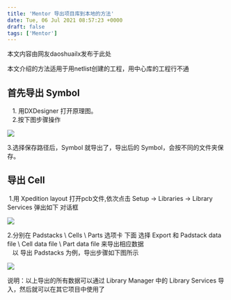 ```yaml
---
title: 'Mentor 导出项目库到本地的方法'
date: Tue, 06 Jul 2021 08:57:23 +0000
draft: false
tags: ['Mentor']
---
```


本文内容由网友daoshuailx发布于此处

本文介绍的方法适用于用netlist创建的工程，用中心库的工程行不通

首先导出 Symbol
-----------

   1. 用DXDesigner 打开原理图。  
   2.按下图步骤操作

![](http://a1024.synology.me:222/images/blog2022/mentorlib1.jpg)

3.选择保存路径后，Symbol 就导出了，导出后的 Symbol，会按不同的文件夹保存。

导出 Cell
-------

 1.用 Xpedition layout 打开pcb文件,依次点击 Setup -> Libraries -> Library Services 弹出如下 对话框

![](http://a1024.synology.me:222/images/blog2022/mentorlib13.jpg)

2.分别在 Padstacks \\ Cells \\ Parts 选项卡 下面 选择 Export 和 Padstack data file \\ Cell data file \\ Part data file 来导出相应数据  
   以 导出 Padstacks 为例，导出步骤如下图所示

![](http://a1024.synology.me:222/images/blog2022/mentorlib12.jpg)

说明：以上导出的所有数据可以通过 Library Manager 中的 Library Services 导入，然后就可以在其它项目中使用了